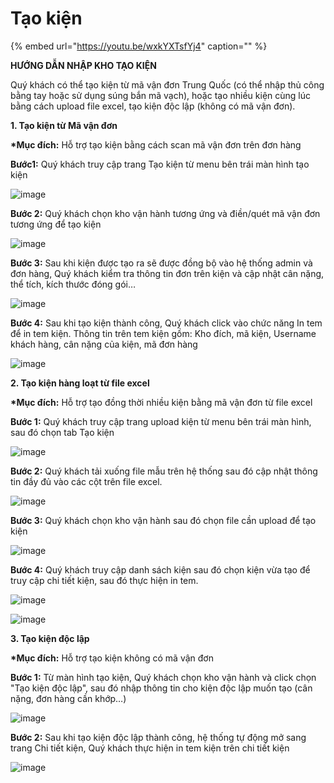 # Tạo kiện

{% embed url="https://youtu.be/wxkYXTsfYj4" caption="" %}

**HƯỚNG DẪN NHẬP KHO TẠO KIỆN**

Quý khách có thể tạo kiện từ mã vận đơn Trung Quốc \(có thể nhập thủ công bằng tay hoặc sử dụng súng bắn mã vạch\), hoặc tạo nhiều kiện cùng lúc bằng cách upload file excel, tạo kiện độc lập \(không có mã vận đơn\).

**1. Tạo kiện từ Mã vận đơn**

**\*Mục đích:** Hỗ trợ tạo kiện bằng cách scan mã vận đơn trên đơn hàng

**Bước1:** Quý khách truy cập trang Tạo kiện từ menu bên trái màn hình tạo kiện

![image](https://user-images.githubusercontent.com/85599407/128308385-f0f2de22-e7df-4491-b1b2-510e5f04d344.png)

**Bước 2:** Quý khách chọn kho vận hành tương ứng và điền/quét mã vận đơn tương ứng để tạo kiện

![image](https://user-images.githubusercontent.com/85599407/128308454-1f13f396-8b4e-4c6c-8e4e-6c5f604261d3.png)

**Bước 3:** Sau khi kiện được tạo ra sẽ được đồng bộ vào hệ thống admin và đơn hàng, Quý khách kiểm tra thông tin đơn trên kiện và cập nhật cân nặng, thể tích, kích thước đóng gói…

![image](https://user-images.githubusercontent.com/85599407/128308563-f83b2440-91b0-4dca-b246-e9ab2068d19e.png)

**Bước 4:** Sau khi tạo kiện thành công, Quý khách click vào chức năng In tem để in tem kiện. Thông tin trên tem kiện gồm: Kho đích, mã kiện, Username khách hàng, cân nặng của kiện, mã đơn hàng

![image](https://user-images.githubusercontent.com/85599407/128308594-fe063eaf-7fc5-4174-90e4-d4d55843a170.png)

**2. Tạo kiện hàng loạt từ file excel**

**\*Mục đích:** Hỗ trợ tạo đồng thời nhiều kiện bằng mã vận đơn từ file excel

**Bước 1:** Quý khách truy cập trang upload kiện từ menu bên trái màn hình, sau đó chọn tab Tạo kiện

![image](https://user-images.githubusercontent.com/85599407/128308625-71f2365b-8589-4e45-90ce-9c865266e6b6.png)

**Bước 2:** Quý khách tải xuống file mẫu trên hệ thống sau đó cập nhật thông tin đầy đủ vào các cột trên file excel.

![image](https://user-images.githubusercontent.com/85599407/128308657-6f309859-c35f-41d6-a68f-ea52c0836837.png)

**Bước 3:** Quý khách chọn kho vận hành sau đó chọn file cần upload để tạo kiện

![image](https://user-images.githubusercontent.com/85599407/128308700-f396b3d7-8a2d-4315-a7df-644dccb545e6.png)

**Bước 4:** Quý khách truy cập danh sách kiện sau đó chọn kiện vừa tạo để truy cập chi tiết kiện, sau đó thực hiện in tem.

![image](https://user-images.githubusercontent.com/85599407/128308734-4e5e141b-7950-495b-b469-444785422b2e.png)

![image](https://user-images.githubusercontent.com/85599407/128308786-f08ca55f-1f4a-4dfb-a191-909598e0c754.png)

**3. Tạo kiện độc lập**

**\*Mục đích:** Hỗ trợ tạo kiện không có mã vận đơn

**Bước 1:** Từ màn hình tạo kiện, Quý khách chọn kho vận hành và click chọn "Tạo kiện độc lập", sau đó nhập thông tin cho kiện độc lập muốn tạo \(cân nặng, đơn hàng cần khớp…\)

![image](https://user-images.githubusercontent.com/85599407/128308826-66a1579f-cc9b-4b4a-9620-8b431730f6e4.png)

**Bước 2:** Sau khi tạo kiện độc lập thành công, hệ thống tự động mở sang trang Chi tiết kiện, Quý khách thực hiện in tem kiện trên chi tiết kiện

![image](https://user-images.githubusercontent.com/85599407/128308855-0f1b9c8a-0c5a-4c7b-918d-99c412f41d52.png)

